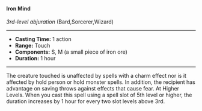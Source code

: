 #### Iron Mind
*3rd-level abjuration* (Bard,Sorcerer,Wizard)
___
- **Casting Time:** 1 action
- **Range:** Touch
- **Components:** S, M (a small piece of iron ore)
- **Duration:** 1 hour
---
The creature touched is unaffected by spells with a
charm effect nor is it affected by hold person or
hold monster spells. In addition, the recipient has
advantage on saving throws against effects that
cause fear.
At Higher Levels. When you cast this spell using
a spell slot of 5th level or higher, the duration
increases by 1 hour for every two slot levels above
3rd.
